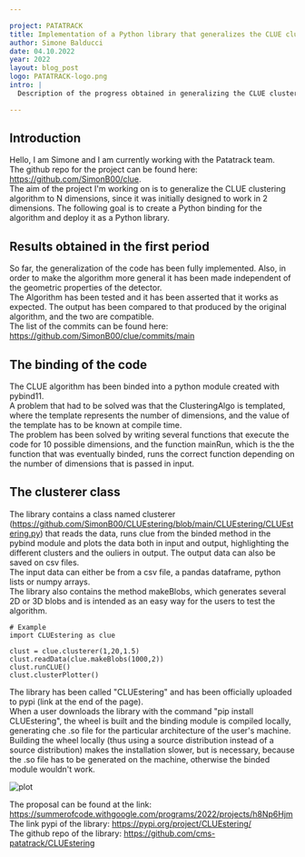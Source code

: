 ```yaml
---

project: PATATRACK
title: Implementation of a Python library that generalizes the CLUE clustering algorithm
author: Simone Balducci
date: 04.10.2022
year: 2022
layout: blog_post
logo: PATATRACK-logo.png
intro: |
  Description of the progress obtained in generalizing the CLUE clustering algorithm to N dimensions and binding it with Python.

---
```


## Introduction
Hello, I am Simone and I am currently working with the Patatrack team.  
The github repo for the project can be found here: https://github.com/SimonB00/clue.  
The aim of the project I'm working on is to generalize the CLUE clustering algorithm to N dimensions, since it was initially designed to work in
2 dimensions. The following goal is to create a Python binding for the algorithm and deploy it as a Python library.

## Results obtained in the first period
So far, the generalization of the code has been fully implemented. Also, in order to make the algorithm more general it has been made independent of the
geometric properties of the detector.  
The Algorithm has been tested and it has been asserted that it works as expected. The output has been compared to that produced by the original algorithm,
and the two are compatible.  
The list of the commits can be found here: https://github.com/SimonB00/clue/commits/main

## The binding of the code
The CLUE algorithm has been binded into a python module created with pybind11.  
A problem that had to be solved was that the ClusteringAlgo is templated, where the template represents the number of dimensions, and the value of the template has to be known at compile time.  
The problem has been solved by writing several functions that execute the code for 10 possible dimensions, and the function mainRun, which is the the function that was eventually binded, runs the correct function depending on the number of dimensions that is passed in input.

## The clusterer class
The library contains a class named clusterer (https://github.com/SimonB00/CLUEstering/blob/main/CLUEstering/CLUEstering.py) that reads the data, runs clue from the binded method in the pybind module and plots the data both in input and output, highlighting the different clusters and the ouliers in output. The output data can also be saved on csv files.  
The input data can either be from a csv file, a pandas dataframe, python lists or numpy arrays.  
The library also contains the method makeBlobs, which generates several 2D or 3D blobs and is intended as an easy way for the users to test the algorithm.
```
# Example
import CLUEstering as clue

clust = clue.clusterer(1,20,1.5)
clust.readData(clue.makeBlobs(1000,2))
clust.runCLUE()
clust.clusterPlotter()
```

The library has been called "CLUEstering" and has been officially uploaded to pypi (link at the end of the page).  
When a user downloads the library with the command "pip install CLUEstering", the wheel is built and the binding module is compiled locally, generating che .so file for the particular architecture of the user's machine.  
Building the wheel locally (thus using a source distribution instead of a source distribution) makes the installation slower, but is necessary, because the .so file has to be generated on the machine, otherwise the binded module wouldn't work.

![plot](https://github.com/SimonB00/clue/blob/main/images/blobwithnoise.png)


The proposal can be found at the link: https://summerofcode.withgoogle.com/programs/2022/projects/h8Np6Hjm  
The link pypi of the library: https://pypi.org/project/CLUEstering/  
The github repo of the library: https://github.com/cms-patatrack/CLUEstering
